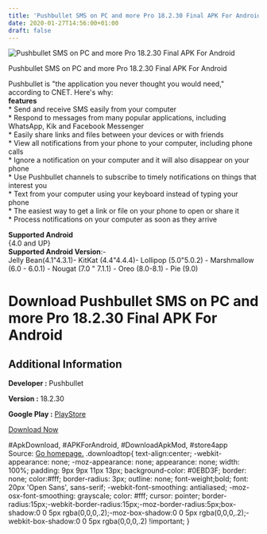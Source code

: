 ```yaml
---
title: 'Pushbullet SMS on PC and more Pro 18.2.30 Final APK For Android'
date: 2020-01-27T14:56:00+01:00
draft: false
---
```


![Pushbullet SMS on PC and more Pro 18.2.30 Final APK For Android](https://i1.wp.com/apkhome.net/wp-content/uploads/2020/01/Pushbullet-SMS-on-PC-and-more-Pro-18.2.30-Final.png "Pushbullet SMS on PC and more Pro 18.2.30 Final APK For Android")

  

Pushbullet SMS on PC and more Pro 18.2.30 Final APK For Android

Pushbullet is "the application you never thought you would need," according to CNET. Here's why:  
**features**  
\* Send and receive SMS easily from your computer  
\* Respond to messages from many popular applications, including WhatsApp, Kik and Facebook Messenger  
\* Easily share links and files between your devices or with friends  
\* View all notifications from your phone to your computer, including phone calls  
\* Ignore a notification on your computer and it will also disappear on your phone  
\* Use Pushbullet channels to subscribe to timely notifications on things that interest you  
\* Text from your computer using your keyboard instead of typing your phone  
\* The easiest way to get a link or file on your phone to open or share it  
\* Process notifications on your computer as soon as they arrive

**Supported Android**  
{4.0 and UP}  
**Supported Android Version**:-  
Jelly Bean(4.1"4.3.1)- KitKat (4.4"4.4.4)- Lollipop (5.0"5.0.2) - Marshmallow (6.0 - 6.0.1) - Nougat (7.0 " 7.1.1) - Oreo (8.0-8.1) - Pie (9.0)

Download Pushbullet SMS on PC and more Pro 18.2.30 Final APK For Android
========================================================================

Additional Information
----------------------

**Developer :** Pushbullet

**Version :** 18.2.30

**Google Play :** [PlayStore](https://play.google.com/store/apps/details?id=com.pushbullet.android)

  

[Download Now](https://store4app.co/post/pushbullet-sms-on-pc-and-more-pro-18-2-30-final-apk-for-android_1580132998)

  
#ApkDownload, #APKForAndroid, #DownloadApkMod, #store4app  
Source: [Go homepage.](https://store4app.co/post/pushbullet-sms-on-pc-and-more-pro-18-2-30-final-apk-for-android_1580132998) .downloadtop{ text-align:center; -webkit-appearance: none; -moz-appearance: none; appearance: none; width: 100%; padding: 9px 9px 11px 13px; background-color: #0EBD3F; border: none; color:#fff; border-radius: 3px; outline: none; font-weight;bold; font: 20px 'Open Sans', sans-serif; -webkit-font-smoothing: antialiased; -moz-osx-font-smoothing: grayscale; color: #fff; cursor: pointer; border-radius:15px;-webkit-border-radius:15px;-moz-border-radius:5px;box-shadow:0 0 5px rgba(0,0,0,.2);-moz-box-shadow:0 0 5px rgba(0,0,0,.2);-webkit-box-shadow:0 0 5px rgba(0,0,0,.2) !important; }